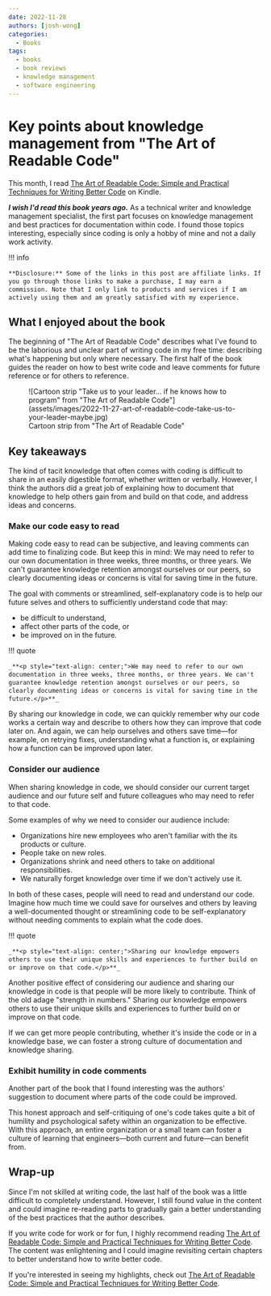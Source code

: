 ```yaml
---
date: 2022-11-28
authors: [josh-wong]
categories:
  - Books
tags:
  - books
  - book reviews
  - knowledge management
  - software engineering
---
```


# Key points about knowledge management from "The Art of Readable Code"

This month, I read <a href="https://amzn.to/3TyC4CJ" target="_blank">The Art of Readable Code: Simple and Practical Techniques for Writing Better Code</a> on Kindle.

_**I wish I'd read this book years ago.**_ As a technical writer and knowledge management specialist, the first part focuses on knowledge management and best practices for documentation within code. I found those topics interesting, especially since coding is only a hobby of mine and not a daily work activity.

<!-- more -->

!!! info

    **Disclosure:** Some of the links in this post are affiliate links. If you go through those links to make a purchase, I may earn a commission. Note that I only link to products and services if I am actively using them and am greatly satisfied with my experience.

## What I enjoyed about the book

The beginning of "The Art of Readable Code" describes what I've found to be the laborious and unclear part of writing code in my free time: describing what's happening but only where necessary. The first half of the book guides the reader on how to best write code and leave comments for future reference or for others to reference.

<figure markdown>
  ![Cartoon strip "Take us to your leader... if he knows how to program" from "The Art of Readable Code"](assets/images/2022-11-27-art-of-readable-code-take-us-to-your-leader-maybe.jpg)
  <figcaption>Cartoon strip from "The Art of Readable Code"</figcaption>
</figure>

## Key takeaways

The kind of tacit knowledge that often comes with coding is difficult to share in an easily digestible format, whether written or verbally. However, I think the authors did a great job of explaining how to document that knowledge to help others gain from and build on that code, and address ideas and concerns.

### Make our code easy to read

Making code easy to read can be subjective, and leaving comments can add time to finalizing code. But keep this in mind: We may need to refer to our own documentation in three weeks, three months, or three years. We can't guarantee knowledge retention amongst ourselves or our peers, so clearly documenting ideas or concerns is vital for saving time in the future.

The goal with comments or streamlined, self-explanatory code is to help our future selves and others to sufficiently understand code that may:

- be difficult to understand,
- affect other parts of the code, or
- be improved on in the future.

!!! quote

    _**<p style="text-align: center;">We may need to refer to our own documentation in three weeks, three months, or three years. We can't guarantee knowledge retention amongst ourselves or our peers, so clearly documenting ideas or concerns is vital for saving time in the future.</p>**_

By sharing our knowledge in code, we can quickly remember why our code works a certain way and describe to others how they can improve that code later on. And again, we can help ourselves and others save time—for example, on retrying fixes, understanding what a function is, or explaining how a function can be improved upon later.

### Consider our audience

When sharing knowledge in code, we should consider our current target audience and our future self and future colleagues who may need to refer to that code.

Some examples of why we need to consider our audience include:

- Organizations hire new employees who aren't familiar with the its products or culture.
- People take on new roles.
- Organizations shrink and need others to take on additional responsibilities.
- We naturally forget knowledge over time if we don't actively use it.

In both of these cases, people will need to read and understand our code. Imagine how much time we could save for ourselves and others by leaving a well-documented thought or streamlining code to be self-explanatory without needing comments to explain what the code does.

!!! quote

    _**<p style="text-align: center;">Sharing our knowledge empowers others to use their unique skills and experiences to further build on or improve on that code.</p>**_

Another positive effect of considering our audience and sharing our knowledge in code is that people will be more likely to contribute. Think of the old adage "strength in numbers." Sharing our knowledge empowers others to use their unique skills and experiences to further build on or improve on that code.

If we can get more people contributing, whether it's inside the code or in a knowledge base, we can foster a strong culture of documentation and knowledge sharing.

### Exhibit humility in code comments

Another part of the book that I found interesting was the authors' suggestion to document where parts of the code could be improved.

This honest approach and self-critiquing of one's code takes quite a bit of humility and psychological safety within an organization to be effective. With this approach, an entire organization or a small team can foster a culture of learning that engineers—both current and future—can benefit from.

## Wrap-up

Since I'm not skilled at writing code, the last half of the book was a little difficult to completely understand. However, I still found value in the content and could imagine re-reading parts to gradually gain a better understanding of the best practices that the author describes.

If you write code for work or for fun, I highly recommend reading <a href="https://amzn.to/3TyC4CJ" target="_blank">The Art of Readable Code: Simple and Practical Techniques for Writing Better Code</a>. The content was enlightening and I could imagine revisiting certain chapters to better understand how to write better code.

If you're interested in seeing my highlights, check out [The Art of Readable Code: Simple and Practical Techniques for Writing Better Code](https://josh-wong.github.io/kindle-highlights-notes/The%20Art%20of%20Readable%20Code/).
